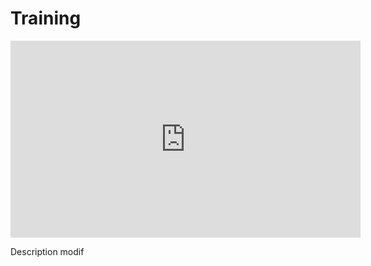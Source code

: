 <h1>Training</h1>

<iframe width="560" height="315" src="https://www.youtube.com/embed/jfKfPfyJRdk?si=Pfw_PkiWU36P4zLA" title="YouTube video player" frameborder="0" allow="accelerometer; autoplay; clipboard-write; encrypted-media; gyroscope; picture-in-picture; web-share" referrerpolicy="strict-origin-when-cross-origin" allowfullscreen></iframe>

Description
modif